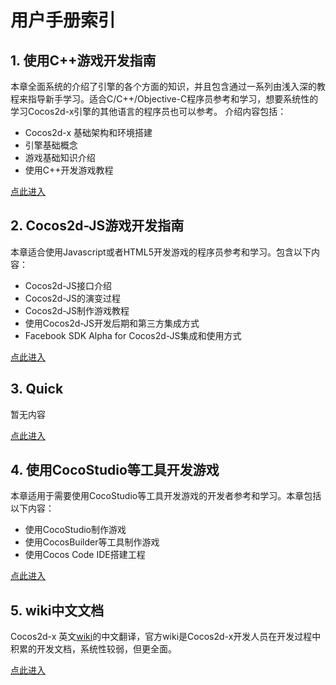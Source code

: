 # 用户手册索引
## 1. 使用C++游戏开发指南
本章全面系统的介绍了引擎的各个方面的知识，并且包含通过一系列由浅入深的教程来指导新手学习。适合C/C++/Objective-C程序员参考和学习，想要系统性的学习Cocos2d-x引擎的其他语言的程序员也可以参考。
介绍内容包括：

- Cocos2d-x 基础架构和环境搭建
- 引擎基础概念
- 游戏基础知识介绍
- 使用C++开发游戏教程

[点此进入](framework/native/zh.md)

## 2. Cocos2d-JS游戏开发指南
本章适合使用Javascript或者HTML5开发游戏的程序员参考和学习。包含以下内容：

- Cocos2d-JS接口介绍
- Cocos2d-JS的演变过程
- Cocos2d-JS制作游戏教程
- 使用Cocos2d-JS开发后期和第三方集成方式
- Facebook SDK Alpha for Cocos2d-JS集成和使用方式

[点此进入](../manual/framework/html5/zh.md)

## 3. Quick
暂无内容

[点此进入](framework/quick/zh.md)

## 4. 使用CocoStudio等工具开发游戏
本章适用于需要使用CocoStudio等工具开发游戏的开发者参考和学习。本章包括以下内容：

- 使用CocoStudio制作游戏
- 使用CocosBuilder等工具制作游戏
- 使用Cocos Code IDE搭建工程

[点此进入](studio/zh.md)

## 5. wiki中文文档

Cocos2d-x 英文[wiki](http://cocos2d-x.org/wiki)的中文翻译，官方wiki是Cocos2d-x开发人员在开发过程中积累的开发文档，系统性较弱，但更全面。

[点此进入](../manual/framework/native/wiki/zh.md)